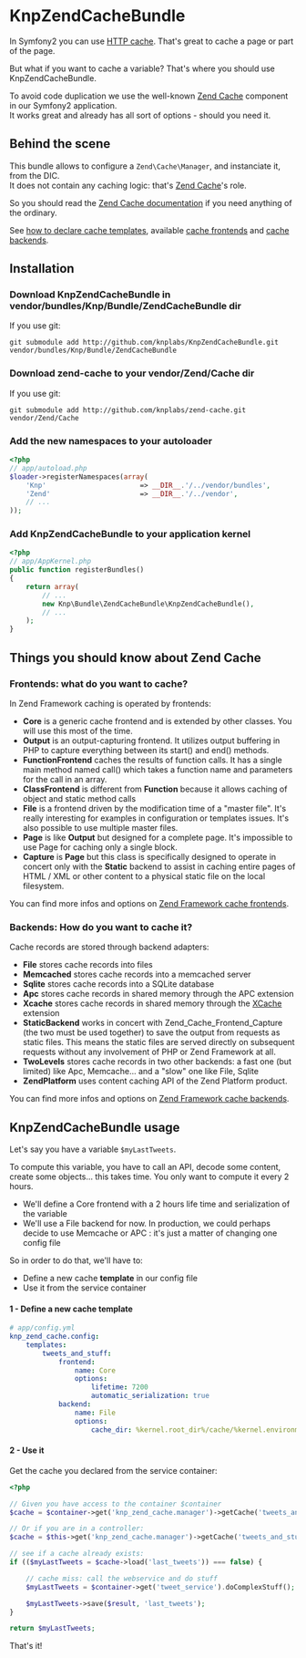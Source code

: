 # KnpZendCacheBundle

In Symfony2 you can use [HTTP cache](http://symfony.com/doc/2.0/book/http_cache.html).
That's great to cache a page or part of the page.

But what if you want to cache a variable? That's where you should use KnpZendCacheBundle.

To avoid code duplication we use the well-known [Zend Cache](http://framework.zend.com/manual/en/zend.cache.html) component in our Symfony2 application.  
It works great and already has all sort of options - should you need it.

## Behind the scene

This bundle allows to configure a `Zend\Cache\Manager`, and instanciate it, from the DIC.  
It does not contain any caching logic: that's [Zend Cache](http://framework.zend.com/manual/en/zend.cache.html)'s role.

So you should read the [Zend Cache documentation](http://framework.zend.com/manual/en/zend.cache.introduction.html)
if you need anything of the ordinary.

See [how to declare cache templates](http://framework.zend.com/manual/en/zend.cache.cache.manager.html), available [cache frontends](http://framework.zend.com/manual/en/zend.cache.frontends.html) and [cache backends](http://framework.zend.com/manual/en/zend.cache.backends.html).

## Installation

### Download KnpZendCacheBundle in vendor/bundles/Knp/Bundle/ZendCacheBundle dir

If you use git:

    git submodule add http://github.com/knplabs/KnpZendCacheBundle.git vendor/bundles/Knp/Bundle/ZendCacheBundle

### Download zend-cache to your vendor/Zend/Cache dir

If you use git:

    git submodule add http://github.com/knplabs/zend-cache.git vendor/Zend/Cache

### Add the new namespaces to your autoloader

```php
<?php
// app/autoload.php
$loader->registerNamespaces(array(
    'Knp'                       => __DIR__.'/../vendor/bundles',
    'Zend'                      => __DIR__.'/../vendor',
    // ...
));
```

### Add KnpZendCacheBundle to your application kernel

```php
<?php
// app/AppKernel.php
public function registerBundles()
{
    return array(
        // ...
        new Knp\Bundle\ZendCacheBundle\KnpZendCacheBundle(),
        // ...
    );
}
```

## Things you should know about Zend Cache

### Frontends: what do you want to cache?

In Zend Framework caching is operated by frontends:

* **Core** is a generic cache frontend and is extended by other classes. You will use this most of the time.
* **Output** is an output-capturing frontend. It utilizes output buffering in PHP to capture everything between its start() and end() methods.
* **FunctionFrontend** caches the results of function calls. It has a single main method named call() which takes a function name and parameters for the call in an array.
* **ClassFrontend** is different from **Function** because it allows caching of object and static method calls
* **File** is a frontend driven by the modification time of a "master file". It's really interesting for examples in configuration or templates issues. It's also possible to use multiple master files.
* **Page** is like **Output** but designed for a complete page. It's impossible to use Page for caching only a single block.
* **Capture** is **Page** but this class is specifically designed to operate in concert only with the **Static** backend to assist in caching entire pages of HTML / XML or other content to a physical static file on the local filesystem.

You can find more infos and options on [Zend Framework cache frontends](http://framework.zend.com/manual/en/zend.cache.frontends.html).

### Backends: How do you want to cache it?

Cache records are stored through backend adapters:

* **File** stores cache records into files
* **Memcached** stores cache records into a memcached server
* **Sqlite** stores cache records into a SQLite database
* **Apc** stores cache records in shared memory through the APC extension
* **Xcache** stores cache records in shared memory through the [XCache](http://xcache.lighttpd.net/) extension
* **StaticBackend** works in concert with Zend_Cache_Frontend_Capture (the two must be used together) to save the output from requests as static files. This means the static files are served directly on subsequent requests without any involvement of PHP or Zend Framework at all.
* **TwoLevels** stores cache records in two other backends: a fast one (but limited) like Apc, Memcache... and a "slow" one like File, Sqlite
* **ZendPlatform** uses content caching API of the Zend Platform product.

You can find more infos and options on [Zend Framework cache backends](http://framework.zend.com/manual/en/zend.cache.backends.html).

## KnpZendCacheBundle usage

Let's say you have a variable `$myLastTweets`.

To compute this variable, you have to call an API, decode some content, create some objects… this takes time.
You only want to compute it every 2 hours.

* We'll define a Core frontend with a 2 hours life time and serialization of the variable
* We'll use a File backend for now. In production, we could perhaps decide to use Memcache or APC : it's just a matter of changing one config file

So in order to do that, we'll have to:

* Define a new cache **template** in our config file
* Use it from the service container


#### 1 - Define a new cache template

```yaml
# app/config.yml
knp_zend_cache.config:
    templates:
        tweets_and_stuff:
            frontend:
                name: Core
                options:
                    lifetime: 7200
                    automatic_serialization: true
            backend:
                name: File
                options:
                    cache_dir: %kernel.root_dir%/cache/%kernel.environment%/knp_zend_cache
```
#### 2 - Use it

Get the cache you declared from the service container:

```php
<?php

// Given you have access to the container $container
$cache = $container->get('knp_zend_cache.manager')->getCache('tweets_and_stuff');

// Or if you are in a controller:
$cache = $this->get('knp_zend_cache.manager')->getCache('tweets_and_stuff');

// see if a cache already exists:
if (($myLastTweets = $cache->load('last_tweets')) === false) {

    // cache miss: call the webservice and do stuff
    $myLastTweets = $container->get('tweet_service').doComplexStuff();

    $myLastTweets->save($result, 'last_tweets');
}

return $myLastTweets;
```

That's it!
